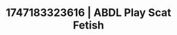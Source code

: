 ---
categories:
- Football-themed kink
- Latex & lace
- Slow undress
- Cumshot compilation
- Pleasure mapping
image: /assets/images/1747183323616.jpeg
layout: post
seo:
  description: Featured content with exclusive ABDL Play, Scat Fetish. HD images available.
  keywords: ABDL Play, Scat Fetish
  og_image: /assets/images/1747183323616.jpeg
  schema_type: VisualArtwork
tags:
- '#1747183323616'
- Scat Fetish
- ABDL Play
title: 1747183323616 | ABDL Play Scat Fetish
---